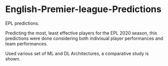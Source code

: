 # English-Premier-league-Predictions
EPL predictions.

Predicting the most, least effective players for the EPL 2020 season, this predictions were done considering both indivisual player performances and team performances.

Used various set of ML and DL Architectures, a comparative study is shown.
